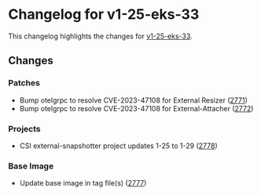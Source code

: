 # Changelog for v1-25-eks-33

This changelog highlights the changes for [v1-25-eks-33](https://github.com/aws/eks-distro/tree/v1-25-eks-33).

## Changes

### Patches
* Bump otelgrpc to resolve CVE-2023-47108 for External Resizer ([2771](https://github.com/aws/eks-distro/pull/2771))
* Bump otelgrpc to resolve CVE-2023-47108 for External-Attacher ([2772](https://github.com/aws/eks-distro/pull/2772))

### Projects
* CSI external-snapshotter project updates 1-25 to 1-29 ([2778](https://github.com/aws/eks-distro/pull/2778))

### Base Image
* Update base image in tag file(s) ([2777](https://github.com/aws/eks-distro/pull/2777))

